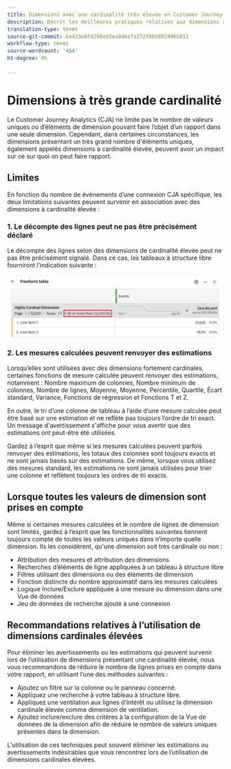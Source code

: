 ```yaml
---
title: Dimensions avec une cardinalité très élevée en Customer Journey Analytics
description: Décrit les meilleures pratiques relatives aux dimensions à cardinalité élevée dans le Customer Journey Analytics
translation-type: tm+mt
source-git-commit: be423e0fd298ed3ea9d6efa272f865882406b811
workflow-type: tm+mt
source-wordcount: '454'
ht-degree: 0%

---
```



# Dimensions à très grande cardinalité

Le Customer Journey Analytics (CJA) ne limite pas le nombre de valeurs uniques ou d’éléments de dimension pouvant faire l’objet d’un rapport dans une seule dimension. Cependant, dans certaines circonstances, les dimensions présentant un très grand nombre d&#39;éléments uniques, également appelés dimensions à cardinalité élevée, peuvent avoir un impact sur ce sur quoi on peut faire rapport.

## Limites

En fonction du nombre de événements d’une connexion CJA spécifique, les deux limitations suivantes peuvent survenir en association avec des dimensions à cardinalité élevée :

### 1. Le décompte des lignes peut ne pas être précisément déclaré

Le décompte des lignes selon des dimensions de cardinalité élevée peut ne pas être précisément signalé. Dans ce cas, les tableaux à structure libre fourniront l’indication suivante :

![](assets/high-cardinality.png)

### 2. Les mesures calculées peuvent renvoyer des estimations

Lorsqu’elles sont utilisées avec des dimensions fortement cardinales, certaines fonctions de mesure calculée peuvent renvoyer des estimations, notamment : Nombre maximum de colonnes, Nombre minimum de colonnes, Nombre de lignes, Moyenne, Moyenne, Percentile, Quartile, Écart standard, Variance, Fonctions de régression et Fonctions T et Z.

En outre, le tri d’une colonne de tableau à l’aide d’une mesure calculée peut être basé sur une estimation et ne reflète pas toujours l’ordre de tri exact. Un message d&#39;avertissement s&#39;affiche pour vous avertir que des estimations ont peut-être été utilisées.

Gardez à l’esprit que même si les mesures calculées peuvent parfois renvoyer des estimations, les totaux des colonnes sont toujours exacts et ne sont jamais basés sur des estimations. De même, lorsque vous utilisez des mesures standard, les estimations ne sont jamais utilisées pour trier une colonne et reflètent toujours les ordres de tri exacts.

## Lorsque toutes les valeurs de dimension sont prises en compte

Même si certaines mesures calculées et le nombre de lignes de dimension sont limités, gardez à l’esprit que les fonctionnalités suivantes tiennent toujours compte de toutes les valeurs uniques dans n’importe quelle dimension. Ils les considèrent, qu&#39;une dimension soit très cardinale ou non :

* Attribution des mesures et attribution des dimensions
* Recherches d’éléments de ligne appliquées à un tableau à structure libre
* Filtres utilisant des dimensions ou des éléments de dimension
* Fonction distincte du nombre approximatif dans les mesures calculées
* Logique Inclure/Exclure appliquée à une mesure ou dimension dans une Vue de données
* Jeu de données de recherche ajouté à une connexion

## Recommandations relatives à l’utilisation de dimensions cardinales élevées

Pour éliminer les avertissements ou les estimations qui peuvent survenir lors de l’utilisation de dimensions présentant une cardinalité élevée, nous vous recommandons de réduire le nombre de lignes prises en compte dans votre rapport, en utilisant l’une des méthodes suivantes :

* Ajoutez un filtre sur la colonne ou le panneau concerné.
* Appliquez une recherche à votre tableau à structure libre.
* Appliquez une ventilation aux lignes d’intérêt ou utilisez la dimension cardinale élevée comme dimension de ventilation.
* Ajoutez inclure/exclure des critères à la configuration de la Vue de données de la dimension afin de réduire le nombre de valeurs uniques présentes dans la dimension.

L’utilisation de ces techniques peut souvent éliminer les estimations ou avertissements indésirables que vous rencontrez lors de l’utilisation de dimensions cardinales élevées.
